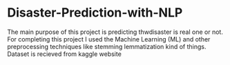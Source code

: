 # Disaster-Prediction-with-NLP
The main purpose of this project is predicting thwdisaster is real one or not. For completing this project I used the Machine Learning (ML) and other preprocessing techniques like stemming lemmatization kind of things. Dataset is recieved from kaggle website
